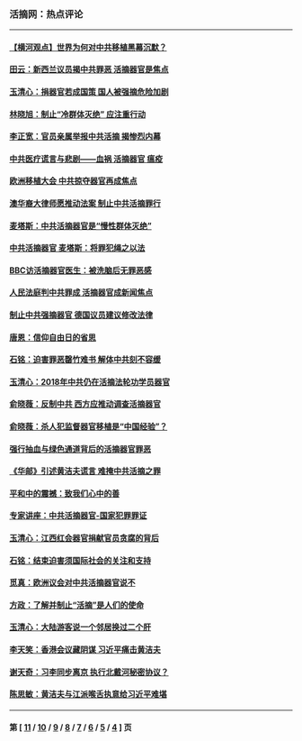 ### 活摘网：热点评论
---
#### [【横河观点】世界为何对中共移植黑幕沉默？](../../pages/nf5879/n13244249.md?09260430) 
#### [田云：新西兰议员揭中共罪恶 活摘器官是焦点](../../pages/nf5879/n13070629.md?09260430) 
#### [玉清心：捐器官若成国策 国人被强摘危险加剧](../../pages/nf5879/n12802713.md?09260430) 
#### [林晓旭：制止“冷群体灭绝” 应注重行动](../../pages/nf5879/n12779736.md?09260430) 
#### [李正宽：官员亲属举报中共活摘 揭惨烈内幕](../../pages/nf5879/n12684490.md?09260430) 
#### [中共医疗谎言与悲剧——血祸 活摘器官 瘟疫](../../pages/nf5879/n12372103.md?09260430) 
#### [欧洲移植大会 中共掠夺器官再成焦点](../../pages/nf5879/n11538883.md?09260430) 
#### [澳华裔大律师愿推动法案 制止中共活摘罪行](../../pages/nf5879/n11377039.md?09260430) 
#### [麦塔斯：中共活摘器官是“慢性群体灭绝”](../../pages/nf5879/n11350529.md?09260430) 
#### [中共活摘器官 麦塔斯：将罪犯绳之以法](../../pages/nf5879/n11347973.md?09260430) 
#### [BBC访活摘器官医生：被洗脑后无罪恶感](../../pages/nf5879/n11335935.md?09260430) 
#### [人民法庭判中共罪成 活摘器官成新闻焦点](../../pages/nf5879/n11331578.md?09260430) 
#### [制止中共强摘器官 德国议员建议修改法律](../../pages/nf5879/n11249451.md?09260430) 
#### [唐恩：信仰自由日的省思](../../pages/nf5879/n11003525.md?09260430) 
#### [石铭：迫害罪恶罄竹难书  解体中共刻不容缓](../../pages/nf5879/n10942855.md?09260430) 
#### [玉清心：2018年中共仍在活摘法轮功学员器官](../../pages/nf5879/n10914646.md?09260430) 
#### [俞晓薇：反制中共 西方应推动调查活摘器官](../../pages/nf5879/n10794671.md?09260430) 
#### [俞晓薇：杀人犯监督器官移植是“中国经验”？](../../pages/nf5879/n10466427.md?09260430) 
#### [强行抽血与绿色通道背后的活摘器官罪恶](../../pages/nf5879/n10004708.md?09260430) 
#### [《华邮》引述黄洁夫谎言 难掩中共活摘之罪](../../pages/nf5879/n9642309.md?09260430) 
#### [平和中的震撼：致我们心中的善](../../pages/nf5879/n9021123.md?09260430) 
#### [专家讲座：中共活摘器官-国家犯罪罪证](../../pages/nf5879/n8828153.md?09260430) 
#### [玉清心：江西红会器官捐献官员贪腐的背后](../../pages/nf5879/n8522122.md?09260430) 
#### [石铭：结束迫害须国际社会的关注和支持](../../pages/nf5879/n8443497.md?09260430) 
#### [觅真：欧洲议会对中共活摘器官说不](../../pages/nf5879/n8337486.md?09260430) 
#### [方政：了解并制止“活摘”是人们的使命](../../pages/nf5879/n8329214.md?09260430) 
#### [玉清心：大陆游客说一个邻居换过二个肝](../../pages/nf5879/n8291404.md?09260430) 
#### [李天笑：香港会议藏阴谋 习近平痛击黄洁夫](../../pages/nf5879/n8241459.md?09260430) 
#### [谢天奇：习李同步离京 执行北戴河秘密协议？](../../pages/nf5879/n8230418.md?09260430) 
#### [陈思敏：黄洁夫与江派喉舌执意给习近平难堪](../../pages/nf5879/n8222166.md?09260430) 

---
#### 第 [ [11](./11.md?09260430) / [10](./10.md?09260430) / [9](./9.md?09260430) / [8](./8.md?09260430) / [7](./7.md?09260430) / [6](./6.md?09260430) / [5](./5.md?09260430) / [4](./4.md?09260430) ] 页
